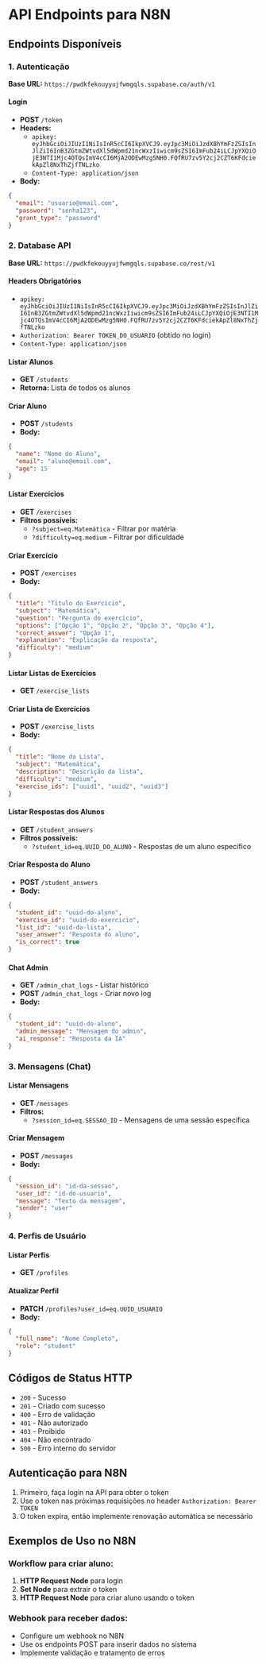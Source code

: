 # API Endpoints para N8N

## Endpoints Disponíveis

### 1. Autenticação
**Base URL:** `https://pwdkfekouyyujfwmgqls.supabase.co/auth/v1`

#### Login
- **POST** `/token`
- **Headers:** 
  - `apikey: eyJhbGciOiJIUzI1NiIsInR5cCI6IkpXVCJ9.eyJpc3MiOiJzdXBhYmFzZSIsInJlZiI6InB3ZGtmZWtvdXl5dWpmd21ncWxzIiwicm9sZSI6ImFub24iLCJpYXQiOjE3NTI1Mjc4OTQsImV4cCI6MjA2ODEwMzg5NH0.FQfRU7zv5Y2cj2CZT6KFdciekApZl8NxThZjfTNLzko`
  - `Content-Type: application/json`
- **Body:**
```json
{
  "email": "usuario@email.com",
  "password": "senha123",
  "grant_type": "password"
}
```

### 2. Database API
**Base URL:** `https://pwdkfekouyyujfwmgqls.supabase.co/rest/v1`

#### Headers Obrigatórios
- `apikey: eyJhbGciOiJIUzI1NiIsInR5cCI6IkpXVCJ9.eyJpc3MiOiJzdXBhYmFzZSIsInJlZiI6InB3ZGtmZWtvdXl5dWpmd21ncWxzIiwicm9sZSI6ImFub24iLCJpYXQiOjE3NTI1Mjc4OTQsImV4cCI6MjA2ODEwMzg5NH0.FQfRU7zv5Y2cj2CZT6KFdciekApZl8NxThZjfTNLzko`
- `Authorization: Bearer TOKEN_DO_USUARIO` (obtido no login)
- `Content-Type: application/json`

#### Listar Alunos
- **GET** `/students`
- **Retorna:** Lista de todos os alunos

#### Criar Aluno
- **POST** `/students`
- **Body:**
```json
{
  "name": "Nome do Aluno",
  "email": "aluno@email.com",
  "age": 15
}
```

#### Listar Exercícios
- **GET** `/exercises`
- **Filtros possíveis:**
  - `?subject=eq.Matemática` - Filtrar por matéria
  - `?difficulty=eq.medium` - Filtrar por dificuldade

#### Criar Exercício
- **POST** `/exercises`
- **Body:**
```json
{
  "title": "Título do Exercício",
  "subject": "Matemática",
  "question": "Pergunta do exercício",
  "options": ["Opção 1", "Opção 2", "Opção 3", "Opção 4"],
  "correct_answer": "Opção 1",
  "explanation": "Explicação da resposta",
  "difficulty": "medium"
}
```

#### Listar Listas de Exercícios
- **GET** `/exercise_lists`

#### Criar Lista de Exercícios
- **POST** `/exercise_lists`
- **Body:**
```json
{
  "title": "Nome da Lista",
  "subject": "Matemática",
  "description": "Descrição da lista",
  "difficulty": "medium",
  "exercise_ids": ["uuid1", "uuid2", "uuid3"]
}
```

#### Listar Respostas dos Alunos
- **GET** `/student_answers`
- **Filtros possíveis:**
  - `?student_id=eq.UUID_DO_ALUNO` - Respostas de um aluno específico

#### Criar Resposta do Aluno
- **POST** `/student_answers`
- **Body:**
```json
{
  "student_id": "uuid-do-aluno",
  "exercise_id": "uuid-do-exercicio",
  "list_id": "uuid-da-lista",
  "user_answer": "Resposta do aluno",
  "is_correct": true
}
```

#### Chat Admin
- **GET** `/admin_chat_logs` - Listar histórico
- **POST** `/admin_chat_logs` - Criar novo log
- **Body:**
```json
{
  "student_id": "uuid-do-aluno",
  "admin_message": "Mensagem do admin",
  "ai_response": "Resposta da IA"
}
```

### 3. Mensagens (Chat)
#### Listar Mensagens
- **GET** `/messages`
- **Filtros:**
  - `?session_id=eq.SESSAO_ID` - Mensagens de uma sessão específica

#### Criar Mensagem
- **POST** `/messages`
- **Body:**
```json
{
  "session_id": "id-da-sessao",
  "user_id": "id-do-usuario",
  "message": "Texto da mensagem",
  "sender": "user" 
}
```

### 4. Perfis de Usuário
#### Listar Perfis
- **GET** `/profiles`

#### Atualizar Perfil
- **PATCH** `/profiles?user_id=eq.UUID_USUARIO`
- **Body:**
```json
{
  "full_name": "Nome Completo",
  "role": "student"
}
```

## Códigos de Status HTTP
- `200` - Sucesso
- `201` - Criado com sucesso
- `400` - Erro de validação
- `401` - Não autorizado
- `403` - Proibido
- `404` - Não encontrado
- `500` - Erro interno do servidor

## Autenticação para N8N
1. Primeiro, faça login na API para obter o token
2. Use o token nas próximas requisições no header `Authorization: Bearer TOKEN`
3. O token expira, então implemente renovação automática se necessário

## Exemplos de Uso no N8N
### Workflow para criar aluno:
1. **HTTP Request Node** para login
2. **Set Node** para extrair o token
3. **HTTP Request Node** para criar aluno usando o token

### Webhook para receber dados:
- Configure um webhook no N8N
- Use os endpoints POST para inserir dados no sistema
- Implemente validação e tratamento de erros